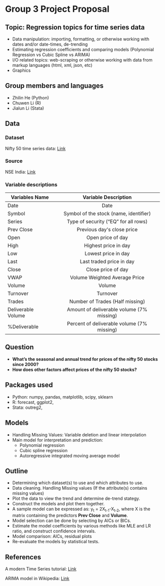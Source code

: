 # Group 3 Project Proposal

## Topic: Regression topics for time series data

 - Data manipulation: importing, formatting, or otherwise working with dates
and/or date-times, de-trending
 - Estimating regression coefficients and comparing models (Polynomial
 Regression vs Cubic Spline vs ARIMA)
 - I/O related topics: web-scraping or otherwise working with data from markup
languages (html, xml, json, etc)
 - Graphics


## Group members and languages

 - Zhilin He (Python)
 - Chuwen Li (R)
 - Jialun Li (Stata)

## Data

### Dataset

Nifty 50 time series data:
[Link](https://www.kaggle.com/rohanrao/nifty50-stock-market-data)

### Source

NSE India: [Link](https://www.nseindia.com/)

### Variable descriptions

| Variables Name   |Variable Description     |
| ------------- |:-------------:|
| Date   | Date               |
| Symbol | Symbol of the stock (name, identifier)  |
| Series | Type of security (“EQ” for all rows)   |
| Prev Close | Previous day's close price |
| Open | Open price of day |
| High | Highest price in day |
| Low | Lowest price in day |
| Last | Last traded price in day |
| Close | Close price of day |
| VWAP | Volume Weighted Average Price |
| Volume | Volume |
| Turnover | Turnover |
| Trades | Number of Trades (Half missing) |
| Deliverable Volume | Amount of deliverable volume (7\% missing) |
| \%Deliverable | Percent of deliverable volume (7\% missing) |
 
 
## Question
 
 - **What’s the seasonal and annual trend for prices of the nifty 50 stocks
 since 2000?**
 - **How does other factors affect prices of the nifty 50 stocks?**
 
## Packages used
 
 - Python: numpy, pandas, matplotlib, scipy, sklearn
 - R: forecast, ggplot2, 
 - Stata: outreg2, 

## Models

 - Handling Missing Values: Variable deletion and linear interpolation
 - Main model for interpretation and prediction:
     - Polynomial regression
     - Cubic spline regression
     - Autoregressive integrated moving average model

## Outline

 - Determining which dataset(s) to use and which attributes to use.
 - Data cleaning. Handling Missing values (If the attribute(s) contains missing
 values)
 - Plot the data to view the trend and determine de-trend stategy.
 - Construct the models and plot them together.
 - A sample model can be expressed as: y<sub>t</sub> =
2X<sub>t-1</sub>-X<sub>t-2</sub>, where X is the matrix containing the
predictors **Prev Close** and **Volume**.
 - Model selection can be done by selecting by AICs or BICs.
 - Estimate the model coefficients by various methods like MLE and LR ratio,
 and construct confidence intervals.
 - Model comparison: AICs, residual plots
 - Re-evaluate the models by statistical tests.
 
## References
 
A modern Time Series tutorial:
[Link](https://www.kaggle.com/rohanrao/a-modern-time-series-tutorial)
 
ARIMA model in Wikipedia:
[Link](https://en.wikipedia.org/wiki/Autoregressive_integrated_moving_average)

